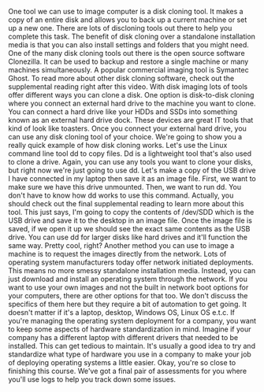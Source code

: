 One tool we can use to image computer is a disk cloning tool. It makes a copy of
an entire disk and allows you to back up a current machine or set up a new one.
There are lots of discloning tools out there to help you complete this task. The
benefit of disk cloning over a standalone installation media is that you can
also install settings and folders that you might need. One of the many disk
cloning tools out there is the open source software Clonezilla. It can be used
to backup and restore a single machine or many machines simultaneously. A
popular commercial imaging tool is Symantec Ghost. To read more about other disk
cloning software, check out the supplemental reading right after this video.
With disk imaging lots of tools offer different ways you can clone a disk. One
option is disk-to-disk cloning where you connect an external hard drive to the
machine you want to clone. You can connect a hard drive like your HDDs and SSDs
into something known as an external hard drive dock. These devices are great IT
tools that kind of look like toasters. Once you connect your external hard
drive, you can use any disk cloning tool of your choice. We're going to show you
a really quick example of how disk cloning works. Let's use the Linux command
line tool dd to copy files. Dd is a lightweight tool that's also used to clone a
drive. Again, you can use any tools you want to clone your disks, but right now
we're just going to use dd. Let's make a copy of the USB drive I have connected
in my laptop then save it as an image file. First, we want to make sure we have
this drive unmounted. Then, we want to run dd. You don't have to know how dd
works to use this command. Actually, you should check out the final supplemental
reading to learn more about this tool. This just says, I'm going to copy the
contents of /dev/SDD which is the USB drive and save it to the desktop in an
image file. Once the image file is saved, if we open it up we should see the
exact same contents as the USB drive. You can use dd for larger disks like hard
drives and it'll function the same way. Pretty cool, right? Another method you
can use to image a machine is to request the images directly from the network.
Lots of operating system manufacturers today offer network initiated
deployments. This means no more smessy standalone installation media. Instead,
you can just download and install an operating system through the network. If
you want to use your own images and not the built in network boot options for
your computers, there are other options for that too. We don't discuss the
specifics of them here but they require a bit of automation to get going. It
doesn't matter if it's a laptop, desktop, Windows OS, Linux OS e.t.c. If you're
managing the operating system deployment for a company, you want to keep some
aspects of hardware standardization in mind. Imagine if your company has a
different laptop with different drivers that needed to be installed. This can
get tedious to maintain. It's usually a good idea to try and standardize what
type of hardware you use in a company to make your job of deploying operating
systems a little easier. Okay, you're so close to finishing this course. We've
got a final pair of assessments for you where you'll use logs to help you track
down some issues.